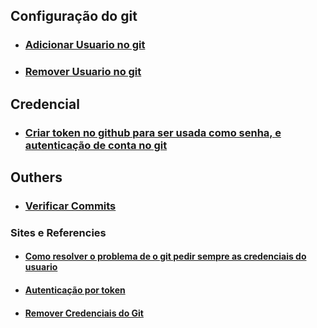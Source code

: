 ## Configuração do git
- ### <a href="arquives/adicionar_usuario.md"> Adicionar Usuario no git </a>
- ### <a href="arquives/remover_usuario.md"> Remover Usuario no git</a>

## Credencial
- ### <a href="arquives/create-token.md"> Criar token no github para ser usada como senha, e autenticação de conta no git </a>

## Outhers
- ### <a href="https://docs.github.com/pt/authentication/managing-commit-signature-verification/signing-commits"> Verificar Commits </a>

### Sites e Referencies
- #### <a href="https://www.freecodecamp.org/portuguese/news/como-resolver-o-problema-de-o-git-pedir-sempre-as-credenciais-do-usuario/"> Como resolver o problema de o git pedir sempre as credenciais do usuario </a>
- #### <a href="https://www.alura.com.br/artigos/nova-exigencia-do-git-de-autenticacao-por-token-o-que-e-o-que-devo-fazer"> Autenticação por token </a>
- #### <a href="https://horadecodar.com.br/como-remover-as-credenciais-do-git/"> Remover Credenciais do Git </a>

<!-- - #### <a href=""></a> 
https://www.freecodecamp.org/portuguese/news/10-comandos-do-git-que-todo-desenvolvedor-deveria-conhecer/
-->
   
